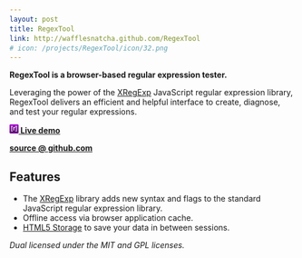 ```yaml
---
layout: post
title: RegexTool
link: http://wafflesnatcha.github.com/RegexTool
# icon: /projects/RegexTool/icon/32.png
---
```


**RegexTool is a browser-based regular expression tester.**

Leveraging the power of the [XRegExp][] JavaScript regular expression library,
RegexTool delivers an efficient and helpful interface to create, diagnose, and
test your regular expressions.

**[![](/projects/RegexTool/icon/16.png) Live demo][demo]**

**[source @ github.com][source]**

## Features

* The [XRegExp][] library adds new syntax and flags to the standard JavaScript
  regular expression library.
* Offline access via browser application cache.
* [HTML5 Storage](http://www.html5rocks.com/en/features/storage) to save your
  data in between sessions.

*Dual licensed under the MIT and GPL licenses.*

[XRegExp]: http://xregexp.com
[demo]: http://wafflesnatcha.github.com/RegexTool
[source]: http://github.com/wafflesnatcha/RegexTool
